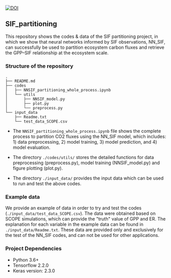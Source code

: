 [![DOI](https://zenodo.org/badge/466346436.svg)](https://zenodo.org/badge/latestdoi/466346436)
## SIF_partitioning

This repository shows the codes & data of the SIF partitioning project, in which we show that neural networks informed by SIF observations, NN_SIF, can successfully be used to partition ecosystem carbon fluxes and retrieve the GPP–SIF relationship at the ecosystem scale.

### Structure of the repository

```
.
├── README.md
├── codes
│   ├── NNSIF_partitioning_whole_process.ipynb
│   └── utils
│       ├── NNSIF_model.py
│       ├── plot.py
│       └── preprocess.py
└── input_data
    ├── Readme.txt
    └── test_data_SCOPE.csv
```


* The `NNSIF_partitioning_whole_process.ipynb` file shows the complete process to partition CO2 fluxes using the NN_SIF model, which includes: 1) data preprocessing, 2) model training, 3) model prediction, and 4) model evaluation.

* The directory `./codes/utils/` stores the detailed functions for data preprocessing (preprocess.py), model training (NNSIF_model.py) and figure plotting (plot.py).

* The directory `./input_data/` provides the input data which can be used to run and test the above codes.


### Example data
We provide an example of data in order to try and test the codes (`./input_data/test_data_SCOPE.csv`). The data were obtained based on SCOPE simulations, which can provide the "truth" value of GPP and ER. The explanation for each variable in the example data can be found in `./input_data/Readme.txt`. These data are provided only and exclusively for the test of the NN_SIF codes, and can not be used for other applications. 


### Project Dependencies

* Python 3.6+
* Tensorflow 2.2.0
* Keras version: 2.3.0
